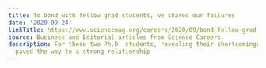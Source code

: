 ```yaml
---
title: To bond with fellow grad students, we shared our failures
date: '2020-09-24'
linkTitle: https://www.sciencemag.org/careers/2020/09/bond-fellow-grad-students-we-shared-our-failures
source: Business and Editorial articles from Science Careers
description: For these two Ph.D. students, revealing their shortcomings and insecurities
  paved the way to a strong relationship
---
```

